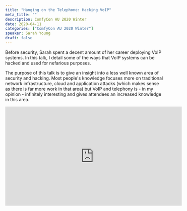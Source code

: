 ```yaml
---
title: "Hanging on the Telephone: Hacking VoIP"
meta_title: ""
description: ComfyCon AU 2020 Winter
date: 2020-04-11
categories: ["ComfyCon AU 2020 Winter"]
speaker: Sarah Young
draft: false
---
```

Before security, Sarah spent a decent amount of her career deploying VoIP systems. In this talk, I detail some of the ways that VoIP systems can be hacked and used for nefarious purposes. 

The purpose of this talk is to give an insight into a less well known area of security and hacking. Most people's knowledge focuses more on traditional network infrastructure, cloud and application attacks (which makes sense as there is far more work in that area) but VoIP and telephony is - in my opinion - infinitely interesting and gives attendees an increased knowledge in this area.

<iframe width="560" height="315" src="https://www.youtube.com/embed/N6AzG3uyuA0?si=k8FCJZW6DIH0zbZN" title="YouTube video player" frameborder="0" allow="accelerometer; autoplay; clipboard-write; encrypted-media; gyroscope; picture-in-picture; web-share" allowfullscreen></iframe>
